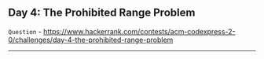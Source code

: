 ## Day 4: The Prohibited Range Problem

`Question` - <https://www.hackerrank.com/contests/acm-codexpress-2-0/challenges/day-4-the-prohibited-range-problem>

---
